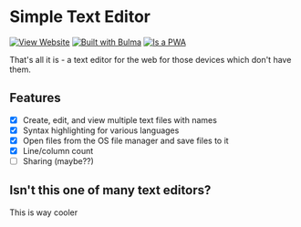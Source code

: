 # Simple Text Editor

[![View Website](https://img.shields.io/github/actions/workflow/status/For-0/simple-text-editor/deploy-pages.yml?style=for-the-badge&branch=main&logo=githubactions&logoColor=white)](https://editor.forzero.vocabustudy.org/)
[![Built with Bulma](https://img.shields.io/github/package-json/dependency-version/for-0/simple-text-editor/bulma?color=%2300d1b2&logo=bulma&logoColor=white&style=for-the-badge)](https://bulma.io)
[![Is a PWA](https://img.shields.io/badge/pwa-yes-orange?style=for-the-badge&logo=pwa)](https://web.dev/pwa)

That's all it is - a text editor for the web for those devices which don't have them.

## Features
 - [x] Create, edit, and view multiple text files with names
 - [x] Syntax highlighting for various languages
 - [x] Open files from the OS file manager and save files to it
 - [x] Line/column count
 - [ ] Sharing (maybe??)

## Isn't this one of many text editors?

This is way cooler
